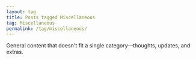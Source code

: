 ```yaml
---
layout: tag
title: Posts tagged Miscellaneous
tag: Miscellaneous
permalink: /tag/miscellaneous/
---
```


General content that doesn't fit a single category—thoughts, updates, and extras.
